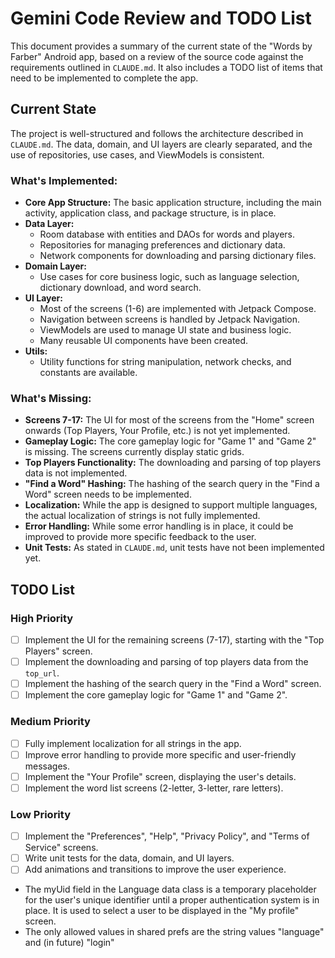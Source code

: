 # Gemini Code Review and TODO List

This document provides a summary of the current state of the "Words by Farber" Android app, based on a review of the source code against the requirements outlined in `CLAUDE.md`. It also includes a TODO list of items that need to be implemented to complete the app.

## Current State

The project is well-structured and follows the architecture described in `CLAUDE.md`. The data, domain, and UI layers are clearly separated, and the use of repositories, use cases, and ViewModels is consistent.

### What's Implemented:

*   **Core App Structure:** The basic application structure, including the main activity, application class, and package structure, is in place.
*   **Data Layer:**
    *   Room database with entities and DAOs for words and players.
    *   Repositories for managing preferences and dictionary data.
    *   Network components for downloading and parsing dictionary files.
*   **Domain Layer:**
    *   Use cases for core business logic, such as language selection, dictionary download, and word search.
*   **UI Layer:**
    *   Most of the screens (1-6) are implemented with Jetpack Compose.
    *   Navigation between screens is handled by Jetpack Navigation.
    *   ViewModels are used to manage UI state and business logic.
    *   Many reusable UI components have been created.
*   **Utils:**
    *   Utility functions for string manipulation, network checks, and constants are available.

### What's Missing:

*   **Screens 7-17:** The UI for most of the screens from the "Home" screen onwards (Top Players, Your Profile, etc.) is not yet implemented.
*   **Gameplay Logic:** The core gameplay logic for "Game 1" and "Game 2" is missing. The screens currently display static grids.
*   **Top Players Functionality:** The downloading and parsing of top players data is not implemented.
*   **"Find a Word" Hashing:** The hashing of the search query in the "Find a Word" screen needs to be implemented.
*   **Localization:** While the app is designed to support multiple languages, the actual localization of strings is not fully implemented.
*   **Error Handling:** While some error handling is in place, it could be improved to provide more specific feedback to the user.
*   **Unit Tests:** As stated in `CLAUDE.md`, unit tests have not been implemented yet.

## TODO List

### High Priority

*   [ ] Implement the UI for the remaining screens (7-17), starting with the "Top Players" screen.
*   [ ] Implement the downloading and parsing of top players data from the `top_url`.
*   [ ] Implement the hashing of the search query in the "Find a Word" screen.
*   [ ] Implement the core gameplay logic for "Game 1" and "Game 2".

### Medium Priority

*   [ ] Fully implement localization for all strings in the app.
*   [ ] Improve error handling to provide more specific and user-friendly messages.
*   [ ] Implement the "Your Profile" screen, displaying the user's details.
*   [ ] Implement the word list screens (2-letter, 3-letter, rare letters).

### Low Priority

*   [ ] Implement the "Preferences", "Help", "Privacy Policy", and "Terms of Service" screens.
*   [ ] Write unit tests for the data, domain, and UI layers.
*   [ ] Add animations and transitions to improve the user experience.

- The myUid field in the Language data class is a temporary placeholder for the user's unique identifier until a proper authentication system is in place. It is used to select a user to be displayed in the "My profile" screen.
- The only allowed values in shared prefs are the string values "language" and (in future) "login"


